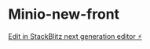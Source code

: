 # Minio-new-front

[Edit in StackBlitz next generation editor ⚡️](https://stackblitz.com/~/github.com/bout0047/Minio-new-front)